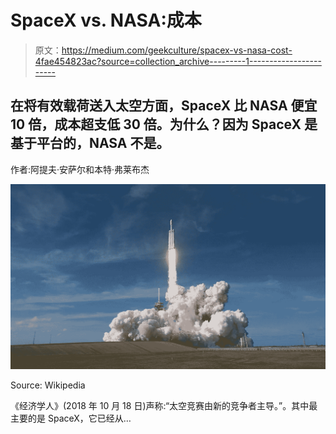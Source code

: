 # SpaceX vs. NASA:成本

> 原文：<https://medium.com/geekculture/spacex-vs-nasa-cost-4fae454823ac?source=collection_archive---------1----------------------->

## 在将有效载荷送入太空方面，SpaceX 比 NASA 便宜 10 倍，成本超支低 30 倍。为什么？因为 SpaceX 是基于平台的，NASA 不是。

作者:阿提夫·安萨尔和本特·弗莱布杰

![](img/ff8fed2f04f63b42fc4afb879f7fd2e6.png)

Source: Wikipedia

《经济学人》(2018 年 10 月 18 日)声称:“太空竞赛由新的竞争者主导。”。其中最主要的是 SpaceX，它已经从…